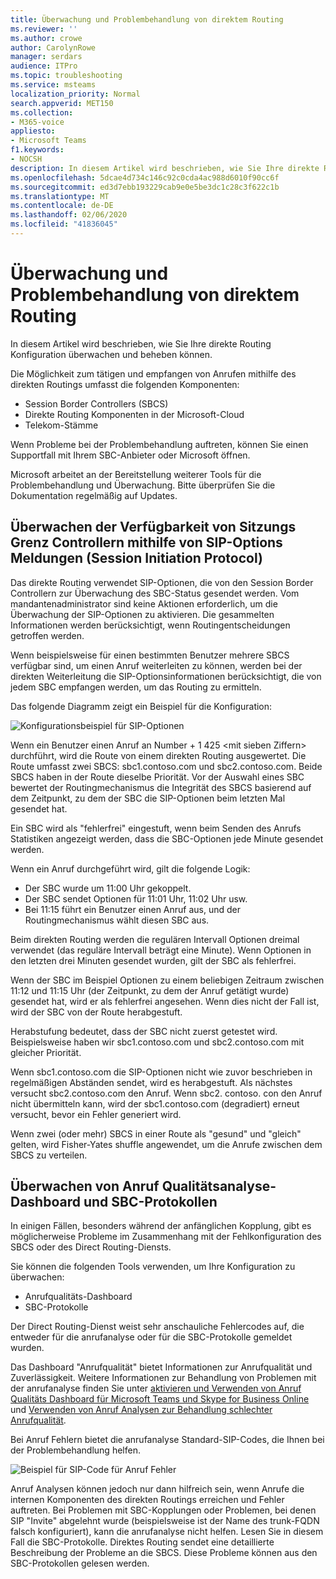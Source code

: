 ```yaml
---
title: Überwachung und Problembehandlung von direktem Routing
ms.reviewer: ''
ms.author: crowe
author: CarolynRowe
manager: serdars
audience: ITPro
ms.topic: troubleshooting
ms.service: msteams
localization_priority: Normal
search.appverid: MET150
ms.collection:
- M365-voice
appliesto:
- Microsoft Teams
f1.keywords:
- NOCSH
description: In diesem Artikel wird beschrieben, wie Sie Ihre direkte Routing Konfiguration überwachen und beheben können.
ms.openlocfilehash: 5dcae4d734c146c92c0cda4ac988d6010f90cc6f
ms.sourcegitcommit: ed3d7ebb193229cab9e0e5be3dc1c28c3f622c1b
ms.translationtype: MT
ms.contentlocale: de-DE
ms.lasthandoff: 02/06/2020
ms.locfileid: "41836045"
---
```

# <a name="monitor-and-troubleshoot-direct-routing"></a>Überwachung und Problembehandlung von direktem Routing

In diesem Artikel wird beschrieben, wie Sie Ihre direkte Routing Konfiguration überwachen und beheben können. 

Die Möglichkeit zum tätigen und empfangen von Anrufen mithilfe des direkten Routings umfasst die folgenden Komponenten: 

- Session Border Controllers (SBCS) 
- Direkte Routing Komponenten in der Microsoft-Cloud 
- Telekom-Stämme 

Wenn Probleme bei der Problembehandlung auftreten, können Sie einen Supportfall mit Ihrem SBC-Anbieter oder Microsoft öffnen. 

Microsoft arbeitet an der Bereitstellung weiterer Tools für die Problembehandlung und Überwachung. Bitte überprüfen Sie die Dokumentation regelmäßig auf Updates. 

## <a name="monitoring-availability-of-session-border-controllers-using-session-initiation-protocol-sip-options-messages"></a>Überwachen der Verfügbarkeit von Sitzungs Grenz Controllern mithilfe von SIP-Options Meldungen (Session Initiation Protocol)

Das direkte Routing verwendet SIP-Optionen, die von den Session Border Controllern zur Überwachung des SBC-Status gesendet werden. Vom mandantenadministrator sind keine Aktionen erforderlich, um die Überwachung der SIP-Optionen zu aktivieren. Die gesammelten Informationen werden berücksichtigt, wenn Routingentscheidungen getroffen werden. 

Wenn beispielsweise für einen bestimmten Benutzer mehrere SBCS verfügbar sind, um einen Anruf weiterleiten zu können, werden bei der direkten Weiterleitung die SIP-Optionsinformationen berücksichtigt, die von jedem SBC empfangen werden, um das Routing zu ermitteln. 

Das folgende Diagramm zeigt ein Beispiel für die Konfiguration: 

![Konfigurationsbeispiel für SIP-Optionen](media/sip-options-config-example.png)

Wenn ein Benutzer einen Anruf an Number + 1 425 \<mit sieben Ziffern> durchführt, wird die Route von einem direkten Routing ausgewertet. Die Route umfasst zwei SBCS: sbc1.contoso.com und sbc2.contoso.com. Beide SBCS haben in der Route dieselbe Priorität. Vor der Auswahl eines SBC bewertet der Routingmechanismus die Integrität des SBCS basierend auf dem Zeitpunkt, zu dem der SBC die SIP-Optionen beim letzten Mal gesendet hat. 

Ein SBC wird als "fehlerfrei" eingestuft, wenn beim Senden des Anrufs Statistiken angezeigt werden, dass die SBC-Optionen jede Minute gesendet werden.  

Wenn ein Anruf durchgeführt wird, gilt die folgende Logik:

- Der SBC wurde um 11:00 Uhr gekoppelt.  
- Der SBC sendet Optionen für 11:01 Uhr, 11:02 Uhr usw.  
- Bei 11:15 führt ein Benutzer einen Anruf aus, und der Routingmechanismus wählt diesen SBC aus. 

Beim direkten Routing werden die regulären Intervall Optionen dreimal verwendet (das reguläre Intervall beträgt eine Minute). Wenn Optionen in den letzten drei Minuten gesendet wurden, gilt der SBC als fehlerfrei.

Wenn der SBC im Beispiel Optionen zu einem beliebigen Zeitraum zwischen 11:12 und 11:15 Uhr (der Zeitpunkt, zu dem der Anruf getätigt wurde) gesendet hat, wird er als fehlerfrei angesehen. Wenn dies nicht der Fall ist, wird der SBC von der Route herabgestuft. 

Herabstufung bedeutet, dass der SBC nicht zuerst getestet wird. Beispielsweise haben wir sbc1.contoso.com und sbc2.contoso.com mit gleicher Priorität.  

Wenn sbc1.contoso.com die SIP-Optionen nicht wie zuvor beschrieben in regelmäßigen Abständen sendet, wird es herabgestuft. Als nächstes versucht sbc2.contoso.com den Anruf. Wenn sbc2. contoso. con den Anruf nicht übermitteln kann, wird der sbc1.contoso.com (degradiert) erneut versucht, bevor ein Fehler generiert wird. 

Wenn zwei (oder mehr) SBCS in einer Route als "gesund" und "gleich" gelten, wird Fisher-Yates shuffle angewendet, um die Anrufe zwischen dem SBCS zu verteilen.

## <a name="monitor-call-quality-analytics-dashboard-and-sbc-logs"></a>Überwachen von Anruf Qualitätsanalyse-Dashboard und SBC-Protokollen 
 
In einigen Fällen, besonders während der anfänglichen Kopplung, gibt es möglicherweise Probleme im Zusammenhang mit der Fehlkonfiguration des SBCS oder des Direct Routing-Diensts. 

Sie können die folgenden Tools verwenden, um Ihre Konfiguration zu überwachen:  
 
- Anrufqualitäts-Dashboard 
- SBC-Protokolle 

Der Direct Routing-Dienst weist sehr anschauliche Fehlercodes auf, die entweder für die anrufanalyse oder für die SBC-Protokolle gemeldet wurden. 

Das Dashboard "Anrufqualität" bietet Informationen zur Anrufqualität und Zuverlässigkeit. Weitere Informationen zur Behandlung von Problemen mit der anrufanalyse finden Sie unter [aktivieren und Verwenden von Anruf Qualitäts Dashboard für Microsoft Teams und Skype for Business Online](https://docs.microsoft.com/SkypeForBusiness/using-call-quality-in-your-organization/turning-on-and-using-call-quality-dashboard) und [Verwenden von Anruf Analysen zur Behandlung schlechter Anrufqualität](https://docs.microsoft.com/SkypeForBusiness/using-call-quality-in-your-organization/use-call-analytics-to-troubleshoot-poor-call-quality). 

Bei Anruf Fehlern bietet die anrufanalyse Standard-SIP-Codes, die Ihnen bei der Problembehandlung helfen. 

![Beispiel für SIP-Code für Anruf Fehler](media/failed-response-code.png)

Anruf Analysen können jedoch nur dann hilfreich sein, wenn Anrufe die internen Komponenten des direkten Routings erreichen und Fehler auftreten. Bei Problemen mit SBC-Kopplungen oder Problemen, bei denen SIP "Invite" abgelehnt wurde (beispielsweise ist der Name des trunk-FQDN falsch konfiguriert), kann die anrufanalyse nicht helfen. Lesen Sie in diesem Fall die SBC-Protokolle. Direktes Routing sendet eine detaillierte Beschreibung der Probleme an die SBCS. Diese Probleme können aus den SBC-Protokollen gelesen werden. 
